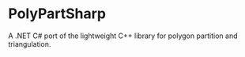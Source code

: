 # PolyPartSharp
A .NET C# port of the lightweight C++ library for polygon partition and triangulation.

